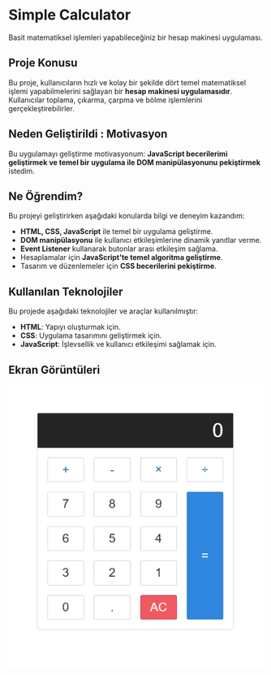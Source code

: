 # Simple Calculator
Basit matematiksel işlemleri yapabileceğiniz bir hesap makinesi uygulaması.

## Proje Konusu

Bu proje, kullanıcıların hızlı ve kolay bir şekilde dört temel matematiksel işlemi yapabilmelerini sağlayan bir **hesap makinesi uygulamasıdır**. Kullanıcılar toplama, çıkarma, çarpma ve bölme işlemlerini gerçekleştirebilirler.

## Neden Geliştirildi : Motivasyon

Bu uygulamayı geliştirme motivasyonum: **JavaScript becerilerimi geliştirmek ve temel bir uygulama ile DOM manipülasyonunu pekiştirmek** istedim.

## Ne Öğrendim?

Bu projeyi geliştirirken aşağıdaki konularda bilgi ve deneyim kazandım:

- **HTML, CSS, JavaScript** ile temel bir uygulama geliştirme.
- **DOM manipülasyonu** ile kullanıcı etkileşimlerine dinamik yanıtlar verme.
- **Event Listener** kullanarak butonlar arası etkileşim sağlama.
- Hesaplamalar için **JavaScript'te temel algoritma geliştirme**.
- Tasarım ve düzenlemeler için **CSS becerilerini pekiştirme**.

 ## Kullanılan Teknolojiler

Bu projede aşağıdaki teknolojiler ve araçlar kullanılmıştır:

- **HTML**: Yapıyı oluşturmak için.
- **CSS**: Uygulama tasarımını geliştirmek için.
- **JavaScript**: İşlevsellik ve kullanıcı etkileşimi sağlamak için.


## Ekran Görüntüleri

![Calculator Screenshot 1](./images/app.png)
